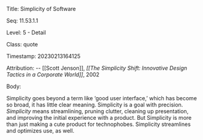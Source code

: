 Title:  Simplicity of Software

Seq:    11.53.1.1

Level:  5 - Detail

Class:  quote

Timestamp: 20230213164125

Attribution: -- [[Scott Jenson]], *[[The Simplicity Shift: Innovative Design Tactics in a Corporate World]]*, 2002

Body:

Simplicity goes beyond a term like &#8216;good user interface,&#8217; which has become so broad, it has little clear meaning. Simplicity is a goal with precision. *Simplicity* means streamlining, pruning clutter, cleaning up presentation, and improving the initial experience with a product. But Simplicity is more than just making a cute product for technophobes. Simplicity streamlines and optimizes use, as well.

